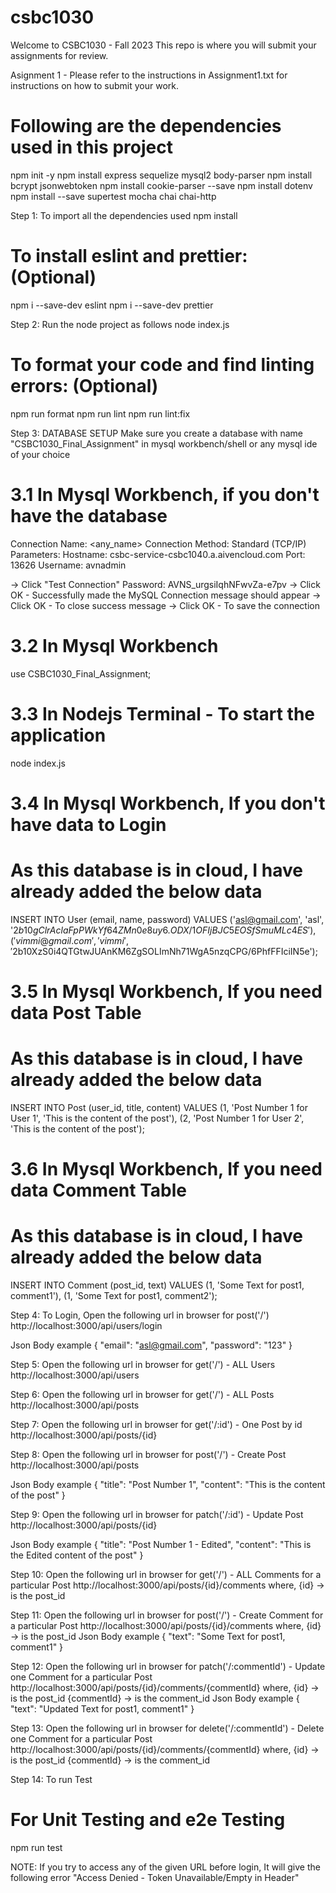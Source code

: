 # csbc1030

Welcome to CSBC1030 - Fall 2023
This repo is where you will submit your assignments for review.

Asignment 1 - Please refer to the instructions in Assignment1.txt for instructions on how to submit your work.

# Following are the dependencies used in this project
npm init -y
npm install express sequelize mysql2 body-parser
npm install bcrypt jsonwebtoken
npm install cookie-parser --save
npm install dotenv
npm install --save supertest mocha chai chai-http

Step 1: To import all the dependencies used
npm install

# To install eslint and prettier: (Optional)

npm i --save-dev eslint
npm i --save-dev prettier

Step 2: Run the node project as follows
node index.js

# To format your code and find linting errors: (Optional)

npm run format
npm run lint
npm run lint:fix

Step 3: DATABASE SETUP
Make sure you create a database with name "CSBC1030_Final_Assignment" in mysql workbench/shell or any mysql ide of your choice

# 3.1 In Mysql Workbench, if you don't have the database

Connection Name: <any_name>
Connection Method: Standard (TCP/IP)
Parameters:
    Hostname: csbc-service-csbc1040.a.aivencloud.com
    Port: 13626
    Username: avnadmin

-> Click "Test Connection"
Password: AVNS_urgsiIqhNFwvZa-e7pv
-> Click OK - Successfully made the MySQL Connection message should appear
-> Click OK - To close success message
-> Click OK - To save the connection

# 3.2 In Mysql Workbench

use CSBC1030_Final_Assignment;

# 3.3 In Nodejs Terminal - To start the application

node index.js

# 3.4 In Mysql Workbench, If you don't have data to Login
# As this database is in cloud, I have already added the below data
INSERT INTO User (email, name, password) VALUES
('asl@gmail.com', 'asl', '$2b$10$gClrAclaFpPWkYf64ZMn0e8uy6.ODX/1OFIjBJC5EOSfSmuMLc4ES'),
('vimmi@gmail.com', 'vimmi', '$2b$10$XzS0i4QTGtwJUAnKM6ZgSOLImNh71WgA5nzqCPG/6PhfFFIciIN5e');

# 3.5 In Mysql Workbench, If you need data Post Table
# As this database is in cloud, I have already added the below data
INSERT INTO Post (user_id, title, content) VALUES
(1, 'Post Number 1 for User 1', 'This is the content of the post'),
(2, 'Post Number 1 for User 2', 'This is the content of the post');

# 3.6 In Mysql Workbench, If you need data Comment Table
# As this database is in cloud, I have already added the below data
INSERT INTO Comment (post_id, text) VALUES
(1, 'Some Text for post1, comment1'),
(1, 'Some Text for post1, comment2');

Step 4: To Login, Open the following url in browser for post('/')
http://localhost:3000/api/users/login

Json Body example
{
"email": "asl@gmail.com",
"password": "123"
}

Step 5: Open the following url in browser for get('/') - ALL Users
http://localhost:3000/api/users

Step 6: Open the following url in browser for get('/') - ALL Posts
http://localhost:3000/api/posts

Step 7: Open the following url in browser for get('/:id') - One Post by id
http://localhost:3000/api/posts/{id}

Step 8: Open the following url in browser for post('/') - Create Post
http://localhost:3000/api/posts

Json Body example
{
"title": "Post Number 1",
"content": "This is the content of the post"
}

Step 9: Open the following url in browser for patch('/:id') - Update Post
http://localhost:3000/api/posts/{id}

Json Body example
{
"title": "Post Number 1 - Edited",
"content": "This is the Edited content of the post"
}

Step 10: Open the following url in browser for get('/') - ALL Comments for a particular Post
http://localhost:3000/api/posts/{id}/comments
where, {id} -> is the post_id

Step 11: Open the following url in browser for post('/') - Create Comment for a particular Post
http://localhost:3000/api/posts/{id}/comments
where, {id} -> is the post_id
Json Body example
{
"text": "Some Text for post1, comment1"
}

Step 12: Open the following url in browser for patch('/:commentId') - Update one Comment for a particular Post
http://localhost:3000/api/posts/{id}/comments/{commentId}
where, {id} -> is the post_id
{commentId} -> is the comment_id
Json Body example
{
"text": "Updated Text for post1, comment1"
}

Step 13: Open the following url in browser for delete('/:commentId') - Delete one Comment for a particular Post
http://localhost:3000/api/posts/{id}/comments/{commentId}
where, {id} -> is the post_id
{commentId} -> is the comment_id

Step 14: To run Test

# For Unit Testing and e2e Testing

npm run test

NOTE:
If you try to access any of the given URL before login, It will give the following error
"Access Denied - Token Unavailable/Empty in Header"
